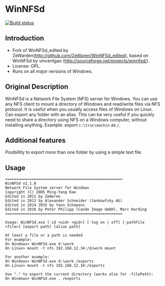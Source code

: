 WinNFSd
=======

[![Build status](https://ci.appveyor.com/api/projects/status/github/winnfsd/winnfsd?svg=true)](https://ci.appveyor.com/project/winnfsd/winnfsd)

Introduction
------------
* Fork of WinNFSd_edited by ZeWarden(http://github.com/ZeWaren/WinNFSd_edited), based on WinNFSd by vincentgao (http://sourceforge.net/projects/winnfsd/).
* License: GPL.
* Runs on all major versions of Windows.

Original Description
--------------------
WinNFSd is a Network File System (NFS) server for Windows. You can use any NFS client to mount a directory of Windows and read/write files via NFS protocol. It is useful when you usually access files of Windows on Linux.
Can export any folder with an alias. This can be very useful if you quickly need to share a directory using NFS on a Windows computer, without installing anything.
Example: export `c:\truc\machin` as `/`.

Additional features
-------------------
Posibillity to export more than one folder by using a simple text file.

Usage
-------------------
	=====================================================
    WinNFSd v2.1.0
    Network File System server for Windows
    Copyright (C) 2005 Ming-Yang Kao
    Edited in 2011 by ZeWaren
    Edited in 2013 by Alexander Schneider (Jankowfsky AG)
    Edited in 2014 2015 by Yann Schepens
    Edited in 2016 by Peter Philipp (Cando Image GmbH), Marc Harding
    =====================================================

    Usage: WinNFSd.exe [-id <uid> <gid>] [-log on | off] [-pathFile <file>] [export path] [alias path]

    At least a file or a path is needed
    For example:
    On Windows> WinNFSd.exe d:\work
    On Linux> mount -t nfs 192.168.12.34:/d/work mount

    For another example:
    On Windows> WinNFSd.exe d:\work /exports
    On Linux> mount -t nfs 192.168.12.34:/exports

    Use "." to export the current directory (works also for -filePath):
    On Windows> WinNFSd.exe . /exports
